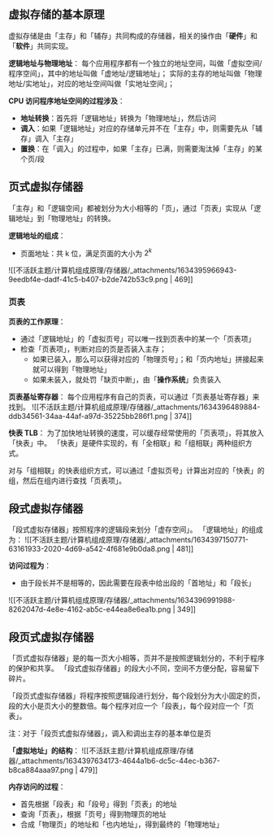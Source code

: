 
## 虚拟存储的基本原理
虚拟存储是由「主存」和「辅存」共同构成的存储器，相关的操作由「**硬件**」和「**软件**」共同实现。

**逻辑地址与物理地址**：
每个应用程序都有一个独立的地址空间，叫做「虚拟空间/程序空间」，其中的地址叫做「虚地址/逻辑地址」；
实际的主存的地址叫做「物理地址/实地址」，对应的地址空间叫做「实地址空间」；

**CPU 访问程序地址空间的过程涉及**：

- **地址转换**：首先将「逻辑地址」转换为「物理地址」，然后访问
- **调入**：如果「逻辑地址」对应的存储单元并不在「主存」中，则需要先从「辅存」调入「主存」
- **置换**：在「调入」的过程中，如果「主存」已满，则需要淘汰掉「主存」的某个页/段


## 页式虚拟存储器
「主存」和「逻辑空间」都被划分为大小相等的「页」，通过「页表」实现从「逻辑地址」到「物理地址」的转换。

**逻辑地址的组成**：

- 页面地址：共 k 位，满足页面的大小为 $2^k$  

![[不活跃主题/计算机组成原理/存储器/_attachments/1634395966943-9eedbf4e-dadf-41c5-b407-b2de742b53c9.png | 469]]


### 页表
**页表的工作原理**：

- 通过「逻辑地址」的「虚拟页号」可以唯一找到页表中的某一个「页表项」
- 检查「页表项」，判断对应的页是否装入主存；
   - 如果已装入，那么可以获得对应的「物理页号」；和「页内地址」拼接起来就可以得到「物理地址」
   - 如果未装入，就处罚「缺页中断」，由「**操作系统**」负责装入

**页表基址寄存器**：
每个应用程序有自己的页表，可以通过「页表基址寄存器」来找到。
![[不活跃主题/计算机组成原理/存储器/_attachments/1634396489884-ddb34561-34aa-44af-a97d-35225bb286f1.png | 374]]

**快表 TLB**：
为了加快地址转换的速度，可以缓存经常使用的「页表项」，将其放入「快表」中。
「快表」是硬件实现的，有「全相联」和「组相联」两种组织方式。

对与「组相联」的快表组织方式，可以通过「虚拟页号」计算出对应的「快表」的组，然后在组内进行查找「页表项」。


## 段式虚拟存储器
「段式虚拟存储器」按照程序的逻辑段来划分「虚存空间」。
「逻辑地址」的组成为：
![[不活跃主题/计算机组成原理/存储器/_attachments/1634397150771-63161933-2020-4d69-a542-4f681e9b0da8.png | 481]]

**访问过程为**：

- 由于段长并不是相等的，因此需要在段表中给出段的「首地址」和「段长」

![[不活跃主题/计算机组成原理/存储器/_attachments/1634396991988-8262047d-4e8e-4162-ab5c-e44ea8e6ea1b.png | 349]]


## 段页式虚拟存储器
「页式虚拟存储器」是的每一页大小相等，页并不是按照逻辑划分的，不利于程序的保护和共享。
「段式虚拟存储器」的段大小不同，空间不方便分配，容易留下碎片。

「段页式虚拟存储器」将程序按照逻辑段进行划分，每个段划分为大小固定的页，段的大小是页大小的整数倍。每个程序对应一个「段表」，每个段对应一个「页表」。

注：对于「段页式虚拟存储器」，调入和调出主存的基本单位是页

**「虚拟地址」的结构**：
![[不活跃主题/计算机组成原理/存储器/_attachments/1634397634173-4644a1b6-dc5c-44ec-b367-b8ca884aaa97.png | 479]]

**内存访问的过程**：

- 首先根据「段表」和「段号」得到「页表」的地址
- 查询「页表」，根据「页号」得到物理页的地址
- 合成「物理页」的地址和「也内地址」，得到最终的「物理地址」

